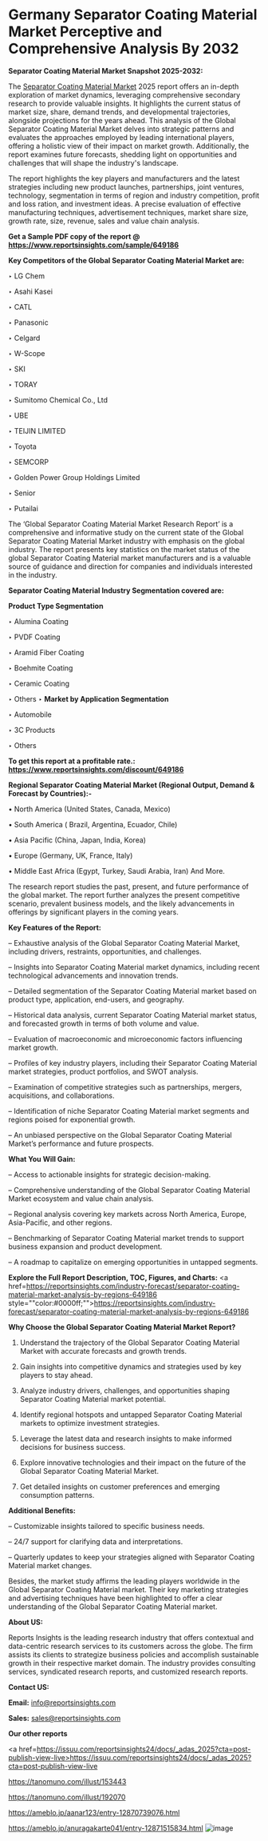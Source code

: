 # Germany Separator Coating Material Market Perceptive and Comprehensive Analysis By 2032

<strong>Separator Coating Material Market Snapshot 2025-2032:</strong>

The <a href=https://www.reportsinsights.com/sample/649186>Separator Coating Material Market</a> 2025 report offers an in-depth exploration of market dynamics, leveraging comprehensive secondary research to provide valuable insights. It highlights the current status of market size, share, demand trends, and developmental trajectories, alongside projections for the years ahead. This analysis of the Global Separator Coating Material Market delves into strategic patterns and evaluates the approaches employed by leading international players, offering a holistic view of their impact on market growth. Additionally, the report examines future forecasts, shedding light on opportunities and challenges that will shape the industry's landscape.

The report highlights the key players and manufacturers and the latest strategies including new product launches, partnerships, joint ventures, technology, segmentation in terms of region and industry competition, profit and loss ration, and investment ideas. A precise evaluation of effective manufacturing techniques, advertisement techniques, market share size, growth rate, size, revenue, sales and value chain analysis.

<strong>Get a Sample PDF copy of the report @ <a href=https://www.reportsinsights.com/sample/649186 style=color:#0000ff;>https://www.reportsinsights.com/sample/649186</a></strong>

<strong>Key Competitors of the Global Separator Coating Material Market are:</strong>

‣ LG Chem

‣ Asahi Kasei

‣ CATL

‣ Panasonic

‣ Celgard

‣ W-Scope

‣ SKI

‣ TORAY

‣ Sumitomo Chemical Co., Ltd

‣ UBE

‣ TEIJIN LIMITED

‣ Toyota

‣ SEMCORP

‣ Golden Power Group Holdings Limited

‣ Senior

‣ Putailai

The ‘Global Separator Coating Material Market Research Report’ is a comprehensive and informative study on the current state of the Global Separator Coating Material Market industry with emphasis on the global industry. The report presents key statistics on the market status of the global Separator Coating Material market manufacturers and is a valuable source of guidance and direction for companies and individuals interested in the industry.

<strong>Separator Coating Material Industry Segmentation covered are:</strong>

<strong>Product Type Segmentation</strong>

‣ Alumina Coating

‣ PVDF Coating

‣ Aramid Fiber Coating

‣ Boehmite Coating

‣ Ceramic Coating

‣ Others
‣ 
<strong>Market by Application Segmentation</strong>

‣ Automobile

‣ 3C Products

‣ Others

<strong>To get this report at a profitable rate.: <a href=https://www.reportsinsights.com/discount/649186 style=color:#0000ff;>https://www.reportsinsights.com/discount/649186</a></strong>

<strong>Regional Separator Coating Material Market (Regional Output, Demand &amp; Forecast by Countries):-</strong>

• North America (United States, Canada, Mexico)

• South America ( Brazil, Argentina, Ecuador, Chile)

• Asia Pacific (China, Japan, India, Korea)

• Europe (Germany, UK, France, Italy)

• Middle East Africa (Egypt, Turkey, Saudi Arabia, Iran) And More.

The research report studies the past, present, and future performance of the global market. The report further analyzes the present competitive scenario, prevalent business models, and the likely advancements in offerings by significant players in the coming years.

<strong>Key Features of the Report:</strong>

– Exhaustive analysis of the Global Separator Coating Material Market, including drivers, restraints, opportunities, and challenges.

– Insights into Separator Coating Material market dynamics, including recent technological advancements and innovation trends.

– Detailed segmentation of the Separator Coating Material market based on product type, application, end-users, and geography.

– Historical data analysis, current Separator Coating Material market status, and forecasted growth in terms of both volume and value.

– Evaluation of macroeconomic and microeconomic factors influencing market growth.

– Profiles of key industry players, including their Separator Coating Material market strategies, product portfolios, and SWOT analysis.

– Examination of competitive strategies such as partnerships, mergers, acquisitions, and collaborations.

– Identification of niche Separator Coating Material market segments and regions poised for exponential growth.

– An unbiased perspective on the Global Separator Coating Material Market’s performance and future prospects.

<strong>What You Will Gain:</strong>

– Access to actionable insights for strategic decision-making.

– Comprehensive understanding of the Global Separator Coating Material Market ecosystem and value chain analysis.

– Regional analysis covering key markets across North America, Europe, Asia-Pacific, and other regions.

– Benchmarking of Separator Coating Material market trends to support business expansion and product development.

– A roadmap to capitalize on emerging opportunities in untapped segments.

<strong>Explore the Full Report Description, TOC, Figures, and Charts:</strong>
<a href=https://reportsinsights.com/industry-forecast/separator-coating-material-market-analysis-by-regions-649186 style=""color:#0000ff;"">https://reportsinsights.com/industry-forecast/separator-coating-material-market-analysis-by-regions-649186</a>

<strong>Why Choose the Global Separator Coating Material Market Report?</strong>

1. Understand the trajectory of the Global Separator Coating Material Market with accurate forecasts and growth trends.

2. Gain insights into competitive dynamics and strategies used by key players to stay ahead.

3. Analyze industry drivers, challenges, and opportunities shaping Separator Coating Material market potential.

4. Identify regional hotspots and untapped Separator Coating Material markets to optimize investment strategies.

5. Leverage the latest data and research insights to make informed decisions for business success.

6. Explore innovative technologies and their impact on the future of the Global Separator Coating Material Market.

7. Get detailed insights on customer preferences and emerging consumption patterns.

<strong>Additional Benefits:</strong>

– Customizable insights tailored to specific business needs.

– 24/7 support for clarifying data and interpretations.

– Quarterly updates to keep your strategies aligned with Separator Coating Material market changes.

Besides, the market study affirms the leading players worldwide in the Global Separator Coating Material market. Their key marketing strategies and advertising techniques have been highlighted to offer a clear understanding of the Global Separator Coating Material market.

<strong><strong>About US</strong>:</strong>

Reports Insights is the leading research industry that offers contextual and data-centric research services to its customers across the globe. The firm assists its clients to strategize business policies and accomplish sustainable growth in their respective market domain. The industry provides consulting services, syndicated research reports, and customized research reports.

<strong>Contact US:</strong>

<p class=><b>Email:</b> <a href=mailto:info@reportsinsights.com>info@reportsinsights.com</a></p>
<p class=><b>Sales:</b> <a href=mailto:sales@reportsinsights.com>sales@reportsinsights.com</a></p>

<strong>Our other reports</strong>

<a href=https://issuu.com/reportsinsights24/docs/_adas_2025?cta=post-publish-view-live>https://issuu.com/reportsinsights24/docs/_adas_2025?cta=post-publish-view-live</a>

<a href=https://tanomuno.com/illust/153443>https://tanomuno.com/illust/153443</a>

<a href=https://tanomuno.com/illust/192070>https://tanomuno.com/illust/192070</a>

<a href=https://ameblo.jp/aanar123/entry-12870739076.html>https://ameblo.jp/aanar123/entry-12870739076.html</a>

<a href=https://ameblo.jp/anuragakarte041/entry-12871515834.html>https://ameblo.jp/anuragakarte041/entry-12871515834.html</a>
![image](https://github.com/user-attachments/assets/0f0d4e37-a8de-4686-8e2b-ee5ceb290cdb)

